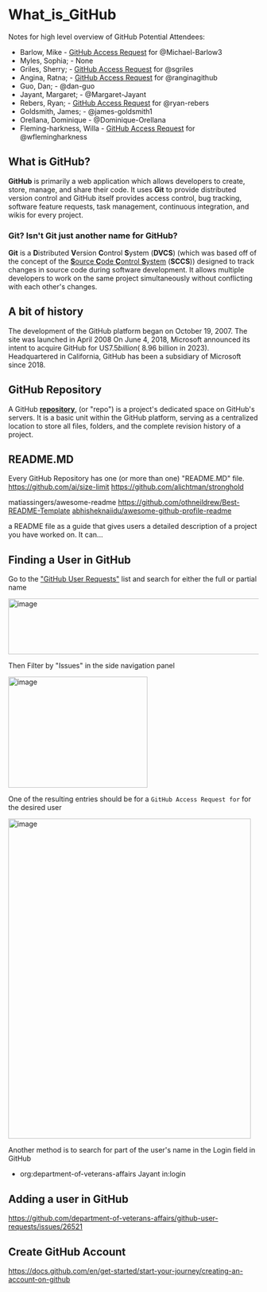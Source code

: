 # What_is_GitHub
Notes for high level overview of GitHub
Potential Attendees: 
  * Barlow, Mike - [GitHub Access Request](https://github.com/department-of-veterans-affairs/github-user-requests/issues/2265) for @Michael-Barlow3
  * Myles, Sophia; - None
  * Griles, Sherry; - [GitHub Access Request](https://github.com/department-of-veterans-affairs/github-user-requests/issues/7200) for @sgriles
  * Angina, Ratna; - [GitHub Access Request](https://github.com/department-of-veterans-affairs/github-user-requests/issues/1826) for @ranginagithub
  * Guo, Dan; - @dan-guo
  * Jayant, Margaret; - @Margaret-Jayant
  * Rebers, Ryan; - [GitHub Access Request](https://github.com/department-of-veterans-affairs/github-user-requests/issues/2078) for @ryan-rebers
  * Goldsmith, James; - @james-goldsmith1
  * Orellana, Dominique - @Dominique-Orellana 
  * Fleming-harkness, Willa - [GitHub Access Request](https://github.com/department-of-veterans-affairs/github-user-requests/issues/2017) for @wflemingharkness

## What is GitHub?
**GitHub** is primarily a web application which allows developers to create, store, manage, and share their code.
It uses **Git** to provide distributed version control and GitHub itself provides access control, bug tracking, software feature requests, task management, continuous integration, and wikis for every project.

### Git? Isn't Git just another name for GitHub?
**Git** is a **D**istributed **V**ersion **C**ontrol **S**ystem (**DVCS**) (which was based off of the concept of the [**S**ource **C**ode **C**ontrol **S**ystem](https://en.wikipedia.org/wiki/Source_Code_Control_System) (**SCCS**)) designed to track changes in source code during software development. It allows multiple developers to work on the same project simultaneously without conflicting with each other's changes. 

## A bit of history
The development of the GitHub platform began on October 19, 2007. The site was launched in April 2008
On June 4, 2018, Microsoft announced its intent to acquire GitHub for US$7.5 billion (~$8.96 billion in 2023). 
Headquartered in California, GitHub has been a subsidiary of Microsoft since 2018.

## GitHub Repository
A GitHub [**repository**](https://docs.github.com/en/repositories/creating-and-managing-repositories/about-repositories), (or "repo") is a project's dedicated space on GitHub's servers.
It is a basic unit within the GitHub platform, serving as a centralized location to store all files, folders, and the complete revision history of a project. 

## README.MD
Every GitHub Repository has one (or more than one) "README.MD" file.
https://github.com/ai/size-limit
https://github.com/alichtman/stronghold

matiassingers/awesome-readme
https://github.com/othneildrew/Best-README-Template
[abhisheknaiidu/awesome-github-profile-readme](https://github.com/abhisheknaiidu/awesome-github-profile-readme)

a README file as a guide that gives users a detailed description of a project you have worked on. It can...




## Finding a User in GitHub
Go to the ["GitHub User Requests"](https://github.com/department-of-veterans-affairs/github-user-requests) list and search for either the full or partial name

<img width="561" height="112" alt="image" src="https://github.com/user-attachments/assets/5fc6a572-a9ad-4afb-b754-11b54ef1a6c5" />

Then Filter by "Issues" in the side navigation panel

<img width="280" height="223" alt="image" src="https://github.com/user-attachments/assets/6429e857-7183-4a8b-9fe5-49eb0b3bf74f" />


One of the resulting entries should be for a `GitHub Access Request for` for the desired user

<img width="488" height="643" alt="image" src="https://github.com/user-attachments/assets/f9a704a5-fef9-43d3-83d5-c375abefdb82" />

Another method is to search for part of the user's name in the Login field in GitHub
 - org:department-of-veterans-affairs Jayant in:login

## Adding a user in GitHub
https://github.com/department-of-veterans-affairs/github-user-requests/issues/26521

## Create GitHub Account
https://docs.github.com/en/get-started/start-your-journey/creating-an-account-on-github


